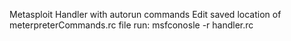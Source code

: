 Metasploit Handler with autorun commands
Edit saved location of meterpreterCommands.rc file
run: msfconosle -r handler.rc
